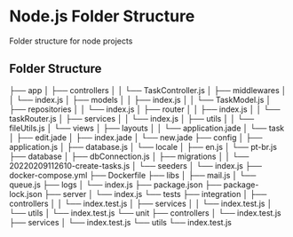# Node.js Folder Structure

Folder structure for node projects

## Folder Structure

├── app
│ ├── controllers
│ │ └── TaskController.js
│ ├── middlewares
│ │ └── index.js
│ ├── models
│ │ ├── index.js
│ │ └── TaskModel.js
│ ├── repositories
│ │ └── index.js
│ ├── router
│ │ ├── index.js
│ │ └── taskRouter.js
│ ├── services
│ │ └── index.js
│ ├── utils
│ │ └── fileUtils.js
│ └── views
│ ├── layouts
│ │ └── application.jade
│ └── task
│ ├── edit.jade
│ ├── index.jade
│ └── new.jade
├── config
│ ├── application.js
│ ├── database.js
│ └── locale
│ ├── en.js
│ └── pt-br.js
├── database
│ ├── dbConnection.js
│ ├── migrations
│ │ └── 20220209112610-create-tasks.js
│ └── seeders
│ └── index.js
├── docker-compose.yml
├── Dockerfile
├── libs
│ ├── mail.js
│ └── queue.js
├── logs
│ └── index.js
├── package.json
├── package-lock.json
├── server
│ └── index.js
└── tests
├── integration
│ ├── controllers
│ │ └── index.test.js
│ ├── services
│ │ └── index.test.js
│ └── utils
│ └── index.test.js
└── unit
├── controllers
│ └── index.test.js
├── services
│ └── index.test.js
└── utils
└── index.test.js
